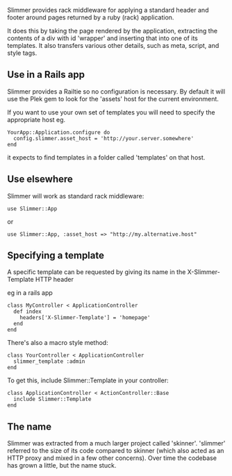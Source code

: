Slimmer provides rack middleware for applying a standard header and footer around pages 
returned by a ruby (rack) application. 

It does this by taking the page rendered by the application, extracting the contents of
a div with id 'wrapper' and inserting that into one of its templates. It also transfers
various other details, such as meta, script, and style tags.

## Use in a Rails app

Slimmer provides a Railtie so no configuration is necessary. By default it will use the
Plek gem to look for the 'assets' host for the current environment.

If you want to use your own set of templates you will need to specify the appropriate host
eg.

    YourApp::Application.configure do
      config.slimmer.asset_host = 'http://your.server.somewhere'
    end

it expects to find templates in a folder called 'templates' on that host.

## Use elsewhere

Slimmer will work as standard rack middleware:

    use Slimmer::App

or

    use Slimmer::App, :asset_host => "http://my.alternative.host"

## Specifying a template

A specific template can be requested by giving its name in the X-Slimmer-Template HTTP header

eg in a rails app

    class MyController < ApplicationController
      def index
        headers['X-Slimmer-Template'] = 'homepage'
      end
    end

There's also a macro style method:

    class YourController < ApplicationController
      slimmer_template :admin
    end

To get this, include Slimmer::Template in your controller:

    class ApplicationController < ActionController::Base
      include Slimmer::Template
    end

## The name

Slimmer was extracted from a much larger project called 'skinner'. 'slimmer' referred to the size 
of its code compared to skinner (which also acted as an HTTP proxy and mixed in a few other 
concerns). Over time the codebase has grown a little, but the name stuck.
